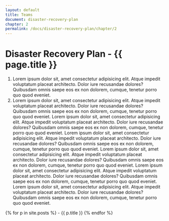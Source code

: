 ```yaml
---
layout: default
title: Teams
document: disaster-recovery-plan
chapter: 2
permalink: /docs/disaster-recovery-plan/chapter/2
---
```


# Disaster Recovery Plan - {{ page.title }}

1. Lorem ipsum dolor sit, amet consectetur adipisicing elit. Atque impedit voluptatum placeat architecto. Dolor iure recusandae dolores? Quibusdam omnis saepe eos ex non dolorem, cumque, tenetur porro quo quod eveniet.
1. Lorem ipsum dolor sit, amet consectetur adipisicing elit. Atque impedit voluptatum placeat architecto. Dolor iure recusandae dolores? Quibusdam omnis saepe eos ex non dolorem, cumque, tenetur porro quo quod eveniet.
Lorem ipsum dolor sit, amet consectetur adipisicing elit. Atque impedit voluptatum placeat architecto. Dolor iure recusandae dolores? Quibusdam omnis saepe eos ex non dolorem, cumque, tenetur porro quo quod eveniet.
Lorem ipsum dolor sit, amet consectetur adipisicing elit. Atque impedit voluptatum placeat architecto. Dolor iure recusandae dolores? Quibusdam omnis saepe eos ex non dolorem, cumque, tenetur porro quo quod eveniet.
Lorem ipsum dolor sit, amet consectetur adipisicing elit. Atque impedit voluptatum placeat architecto. Dolor iure recusandae dolores? Quibusdam omnis saepe eos ex non dolorem, cumque, tenetur porro quo quod eveniet.
Lorem ipsum dolor sit, amet consectetur adipisicing elit. Atque impedit voluptatum placeat architecto. Dolor iure recusandae dolores? Quibusdam omnis saepe eos ex non dolorem, cumque, tenetur porro quo quod eveniet.
Lorem ipsum dolor sit, amet consectetur adipisicing elit. Atque impedit voluptatum placeat architecto. Dolor iure recusandae dolores? Quibusdam omnis saepe eos ex non dolorem, cumque, tenetur porro quo quod eveniet.

{% for p in site.posts %}
    - {{ p.title }}
{% endfor %}